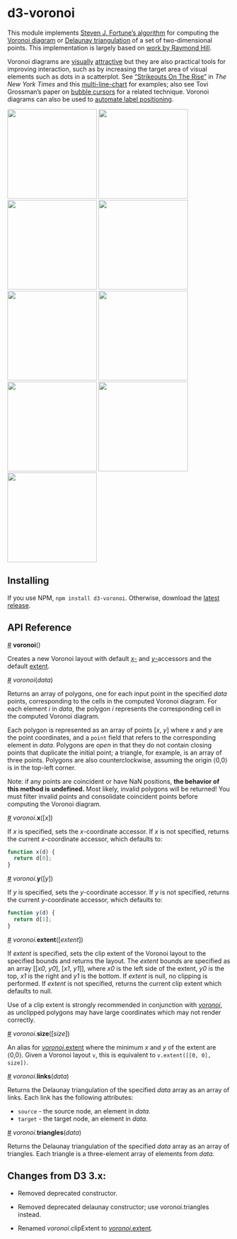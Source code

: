 # d3-voronoi

This module implements [Steven J. Fortune’s algorithm](https://en.wikipedia.org/wiki/Fortune's_algorithm) for computing the [Voronoi diagram](https://en.wikipedia.org/wiki/Voronoi_diagram) or [Delaunay triangulation](https://en.wikipedia.org/wiki/Delaunay_triangulation) of a set of two-dimensional points. This implementation is largely based on [work by Raymond Hill](http://www.raymondhill.net/voronoi/rhill-voronoi.html).

Voronoi diagrams are [visually](http://bl.ocks.org/mbostock/4360892) [attractive](http://bl.ocks.org/mbostock/4636377) but they are also practical tools for improving interaction, such as by increasing the target area of visual elements such as dots in a scatterplot. See [“Strikeouts On The Rise”](http://www.nytimes.com/interactive/2013/03/29/sports/baseball/Strikeouts-Are-Still-Soaring.html) in *The New York Times* and this [multi-line-chart](http://bl.ocks.org/mbostock/8033015) for examples; also see Tovi Grossman’s paper on [bubble cursors](http://www.tovigrossman.com/BubbleCursor) for a related technique. Voronoi diagrams can also be used to [automate label positioning](http://bl.ocks.org/mbostock/6909318).

<a href="http://bl.ocks.org/mbostock/4360892"><img src="http://bl.ocks.org/mbostock/raw/4360892/thumbnail.png" width="202"></a>
<a href="http://bl.ocks.org/mbostock/7608400"><img src="http://bl.ocks.org/mbostock/raw/7608400/thumbnail.png" width="202"></a>
<a href="http://bl.ocks.org/mbostock/4636377"><img src="http://bl.ocks.org/mbostock/raw/4636377/thumbnail.png" width="202"></a>
<a href="http://bl.ocks.org/mbostock/4060366"><img src="http://bl.ocks.org/mbostock/raw/4060366/thumbnail.png" width="202"></a>
<a href="http://bl.ocks.org/mbostock/4341156"><img src="http://bl.ocks.org/mbostock/raw/4341156/thumbnail.png" width="202"></a>
<a href="http://bl.ocks.org/mbostock/6675193"><img src="http://bl.ocks.org/mbostock/raw/6675193/thumbnail.png" width="202"></a>
<a href="http://bl.ocks.org/mbostock/1073373"><img src="http://bl.ocks.org/mbostock/raw/1073373/thumbnail.png" width="202"></a>
<a href="http://bl.ocks.org/mbostock/8033015"><img src="http://bl.ocks.org/mbostock/raw/8033015/thumbnail.png" width="202"></a>
<a href="http://bl.ocks.org/mbostock/4237768"><img src="http://bl.ocks.org/mbostock/raw/4237768/thumbnail.png" width="202"></a>

## Installing

If you use NPM, `npm install d3-voronoi`. Otherwise, download the [latest release](https://github.com/d3/d3-voronoi/releases/latest).

## API Reference

<a name="voronoi" href="#voronoi">#</a> <b>voronoi</b>()

Creates a new Voronoi layout with default [*x*-](#voronoi_x) and [*y*-](#voronoi_y)accessors and the default [extent](#voronoi_extent).

<a name="_voronoi" href="#_voronoi">#</a> <i>voronoi</i>(<i>data</i>)

Returns an array of polygons, one for each input point in the specified *data* points, corresponding to the cells in the computed Voronoi diagram. For each element *i* in *data*, the polygon *i* represents the corresponding cell in the computed Voronoi diagram.

Each polygon is represented as an array of points [*x*, *y*] where *x* and *y* are the point coordinates, and a `point` field that refers to the corresponding element in *data*. Polygons are *open* in that they do not contain closing points that duplicate the initial point; a triangle, for example, is an array of three points. Polygons are also counterclockwise, assuming the origin ⟨0,0⟩ is in the top-left corner.

Note: if any points are coincident or have NaN positions, **the behavior of this method is undefined.** Most likely, invalid polygons will be returned! You must filter invalid points and consolidate coincident points before computing the Voronoi diagram.

<a name="voronoi_x" href="#voronoi_x">#</a> <i>voronoi</i>.<b>x</b>([<i>x</i>])

If *x* is specified, sets the *x*-coordinate accessor. If *x* is not specified, returns the current *x*-coordinate accessor, which defaults to:

```js
function x(d) {
  return d[0];
}
```

<a name="voronoi_y" href="#voronoi_y">#</a> <i>voronoi</i>.<b>y</b>([<i>y</i>])

If *y* is specified, sets the *y*-coordinate accessor. If *y* is not specified, returns the current *y*-coordinate accessor, which defaults to:

```js
function y(d) {
  return d[1];
}
```

<a name="voronoi_extent" href="#voronoi_extent">#</a> <i>voronoi</i>.<b>extent</b>([<i>extent</i>])

If *extent* is specified, sets the clip extent of the Voronoi layout to the specified bounds and returns the layout. The *extent* bounds are specified as an array [​[<i>x0</i>, <i>y0</i>], [<i>x1</i>, <i>y1</i>]​], where <i>x0</i> is the left side of the extent, <i>y0</i> is the top, <i>x1</i> is the right and <i>y1</i> is the bottom. If *extent* is null, no clipping is performed. If *extent* is not specified, returns the current clip extent which defaults to null.

Use of a clip extent is strongly recommended in conjunction with [*voronoi*](#_voronoi), as unclipped polygons may have large coordinates which may not render correctly.

<a name="voronoi_size" href="#voronoi_size">#</a> <i>voronoi</i>.<b>size</b>([<i>size</i>])

An alias for [*voronoi*.extent](#voronoi_extent) where the minimum *x* and *y* of the extent are ⟨0,0⟩. Given a Voronoi layout `v`, this is equivalent to `v.extent([[0, 0], size])`.

<a name="voronoi_links" href="#voronoi_links">#</a> <i>voronoi</i>.<b>links</b>(<i>data</i>)

Returns the Delaunay triangulation of the specified *data* array as an array of links. Each link has the following attributes:

* `source` - the source node, an element in *data*.
* `target` - the target node, an element in *data*.

<a name="voronoi_triangles" href="#voronoi_triangles">#</a> <i>voronoi</i>.<b>triangles</b>(<i>data</i>)

Returns the Delaunay triangulation of the specified *data* array as an array of triangles. Each triangle is a three-element array of elements from *data*.

## Changes from D3 3.x:

* Removed deprecated constructor.

* Removed deprecated delaunay constructor; use voronoi.triangles instead.

* Renamed *voronoi*.clipExtent to [*voronoi*.extent](#voronoi_extent).
